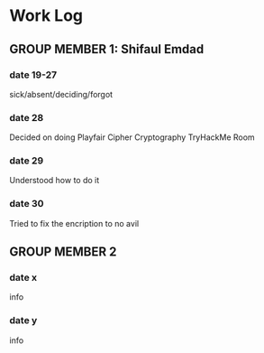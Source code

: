 # Work Log

## GROUP MEMBER 1: Shifaul Emdad

### date 19-27

sick/absent/deciding/forgot 

### date 28

Decided on doing Playfair Cipher Cryptography TryHackMe Room


### date 29

Understood how to do it

### date 30

Tried to fix the encription to no avil

## GROUP MEMBER 2

### date x

info

### date y

info
